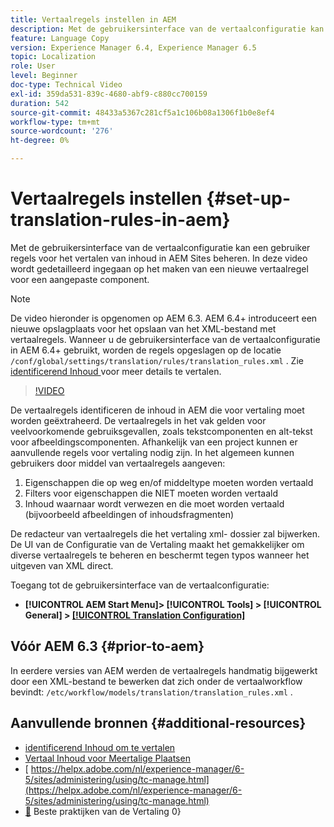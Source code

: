 ```yaml
---
title: Vertaalregels instellen in AEM
description: Met de gebruikersinterface van de vertaalconfiguratie kan een gebruiker regels voor het vertalen van inhoud in AEM Sites beheren. In deze video wordt gedetailleerd ingegaan op het maken van een nieuwe vertaalregel voor een aangepaste component.
feature: Language Copy
version: Experience Manager 6.4, Experience Manager 6.5
topic: Localization
role: User
level: Beginner
doc-type: Technical Video
exl-id: 359da531-839c-4680-abf9-c880cc700159
duration: 542
source-git-commit: 48433a5367c281cf5a1c106b08a1306f1b0e8ef4
workflow-type: tm+mt
source-wordcount: '276'
ht-degree: 0%

---
```


# Vertaalregels instellen {#set-up-translation-rules-in-aem}

Met de gebruikersinterface van de vertaalconfiguratie kan een gebruiker regels voor het vertalen van inhoud in AEM Sites beheren. In deze video wordt gedetailleerd ingegaan op het maken van een nieuwe vertaalregel voor een aangepaste component.

>[!NOTE]
>
> De video hieronder is opgenomen op AEM 6.3. AEM 6.4+ introduceert een nieuwe opslagplaats voor het opslaan van het XML-bestand met vertaalregels. Wanneer u de gebruikersinterface van de vertaalconfiguratie in AEM 6.4+ gebruikt, worden de regels opgeslagen op de locatie `/conf/global/settings/translation/rules/translation_rules.xml` . Zie [ identificerend Inhoud ](https://helpx.adobe.com/nl/experience-manager/6-5/sites/administering/using/tc-rules.html) voor meer details te vertalen.

>[!VIDEO](https://video.tv.adobe.com/v/18135?quality=12&learn=on)

De vertaalregels identificeren de inhoud in AEM die voor vertaling moet worden geëxtraheerd. De vertaalregels in het vak gelden voor veelvoorkomende gebruiksgevallen, zoals tekstcomponenten en alt-tekst voor afbeeldingscomponenten. Afhankelijk van een project kunnen er aanvullende regels voor vertaling nodig zijn. In het algemeen kunnen gebruikers door middel van vertaalregels aangeven:

1. Eigenschappen die op weg en/of middeltype moeten worden vertaald
2. Filters voor eigenschappen die NIET moeten worden vertaald
3. Inhoud waarnaar wordt verwezen en die moet worden vertaald (bijvoorbeeld afbeeldingen of inhoudsfragmenten)

De redacteur van vertaalregels die het vertaling xml- dossier zal bijwerken. De UI van de Configuratie van de Vertaling maakt het gemakkelijker om diverse vertaalregels te beheren en beschermt tegen typos wanneer het uitgeven van XML direct.

Toegang tot de gebruikersinterface van de vertaalconfiguratie:

* **[!UICONTROL AEM Start Menu]> [!UICONTROL Tools] > [!UICONTROL General] > [[!UICONTROL Translation Configuration] ](http://localhost:4502/libs/cq/translation/translationrules/contexts.html)**

## Vóór AEM 6.3 {#prior-to-aem}

In eerdere versies van AEM werden de vertaalregels handmatig bijgewerkt door een XML-bestand te bewerken dat zich onder de vertaalworkflow bevindt: `/etc/workflow/models/translation/translation_rules.xml` .

## Aanvullende bronnen {#additional-resources}

* [ identificerend Inhoud om te vertalen ](https://helpx.adobe.com/nl/experience-manager/6-5/sites/administering/using/tc-rules.html)
* [ Vertaal Inhoud voor Meertalige Plaatsen ](https://helpx.adobe.com/nl/experience-manager/6-5/sites/administering/using/translation.html)
* [ https://helpx.adobe.com/nl/experience-manager/6-5/sites/administering/using/tc-manage.html](https://helpx.adobe.com/nl/experience-manager/6-5/sites/administering/using/tc-manage.html)
* [&#128279;](https://helpx.adobe.com/nl/experience-manager/6-5/sites/administering/using/tc-bp.html) Beste praktijken van de Vertaling 0&rbrace;
